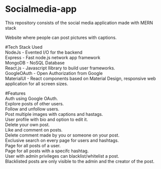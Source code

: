 # Socialmedia-app
This repository consists of the social media application made with MERN stack 

Website where people can post pictures with captions.

#Tech Stack Used<br>
NodeJs - Evented I/O for the backend<br>
Express - Fast node.js network app framework<br>
MongoDB - NoSQL Database<br>
React.js - Javascript llibrary to build user frameworks.<br>
GoogleOAuth - Open Authorization from Google<br>
MaterialUI - React components based on Material Design, responsive web application for all screen sizes.<br>

#Features<br>
Auth using Google OAuth.<br>
Explore posts of other users.<br>
Follow and unfollow users.<br>
Post multiple images with captions and hastags.<br>
User profile with bio and option to edit it.<br>
Delete your own post.<br>
Like and comment on posts.<br>
Delete comment made by you or someone on your post.<br>
Exclusive search on every page for users and hashtags.<br>
Page for all posts of a user.<br>
Page for all posts with a specifc hashtag.<br>
User with admin privileges can blacklist/whitelist a post.<br>
Blacklisted posts are only visible to the admin and the creator of the post.
